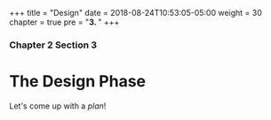+++
title = "Design"
date = 2018-08-24T10:53:05-05:00
weight = 30
chapter = true
pre = "<b>3. </b>"
+++

### Chapter 2 Section 3

# The Design Phase

Let's come up with a _plan_!